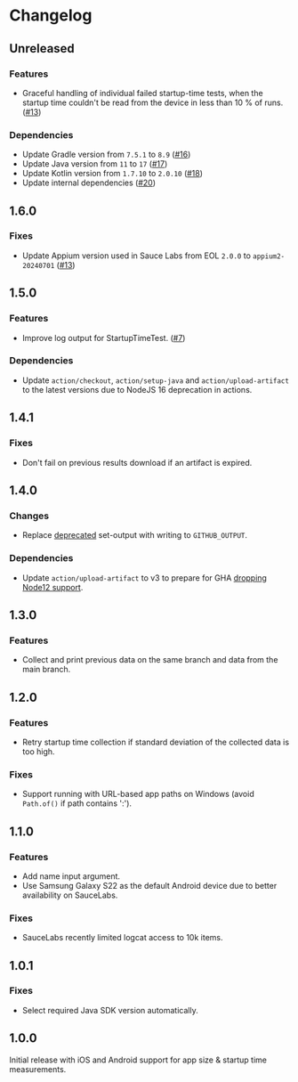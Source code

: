 # Changelog

## Unreleased

### Features

* Graceful handling of individual failed startup-time tests, when the startup time couldn't be read from the device in less than 10 % of runs. ([#13](https://github.com/getsentry/action-app-sdk-overhead-metrics/pull/13))

### Dependencies

* Update Gradle version from `7.5.1` to `8.9` ([#16](https://github.com/getsentry/action-app-sdk-overhead-metrics/pull/16))
* Update Java version from `11` to `17` ([#17](https://github.com/getsentry/action-app-sdk-overhead-metrics/pull/17))
* Update Kotlin version from `1.7.10` to `2.0.10` ([#18](https://github.com/getsentry/action-app-sdk-overhead-metrics/pull/18))
* Update internal dependencies ([#20](https://github.com/getsentry/action-app-sdk-overhead-metrics/pull/20))

## 1.6.0

### Fixes

* Update Appium version used in Sauce Labs from EOL `2.0.0` to `appium2-20240701` ([#13](https://github.com/getsentry/action-app-sdk-overhead-metrics/pull/13))

## 1.5.0

### Features

* Improve log output for StartupTimeTest. ([#7](https://github.com/getsentry/action-app-sdk-overhead-metrics/pull/7))

### Dependencies

* Update `action/checkout`, `action/setup-java` and `action/upload-artifact` to the latest versions due to NodeJS 16 deprecation in actions.

## 1.4.1

### Fixes

* Don't fail on previous results download if an artifact is expired.

## 1.4.0

### Changes

* Replace [deprecated](https://github.blog/changelog/2022-10-11-github-actions-deprecating-save-state-and-set-output-commands/) set-output with writing to `GITHUB_OUTPUT`.

### Dependencies

* Update `action/upload-artifact` to v3 to prepare for GHA [dropping Node12 support](https://github.blog/changelog/2022-09-22-github-actions-all-actions-will-begin-running-on-node16-instead-of-node12/).

## 1.3.0

### Features

* Collect and print previous data on the same branch and data from the main branch.

## 1.2.0

### Features

* Retry startup time collection if standard deviation of the collected data is too high.

### Fixes

* Support running with URL-based app paths on Windows (avoid `Path.of()` if path contains ':').

## 1.1.0

### Features

* Add name input argument.
* Use Samsung Galaxy S22 as the default Android device due to better availability on SauceLabs.

### Fixes

* SauceLabs recently limited logcat access to 10k items.

## 1.0.1

### Fixes

* Select required Java SDK version automatically.

## 1.0.0

Initial release with iOS and Android support for app size & startup time measurements.
